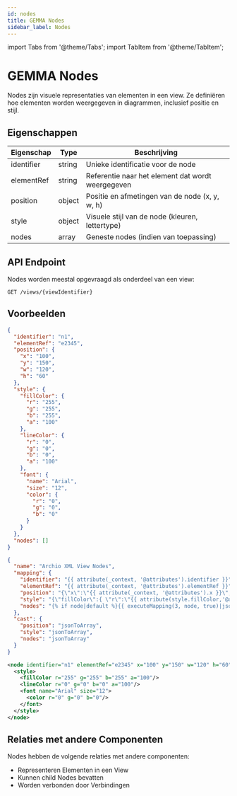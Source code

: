 ```yaml
---
id: nodes
title: GEMMA Nodes
sidebar_label: Nodes
---
```


import Tabs from '@theme/Tabs';
import TabItem from '@theme/TabItem';

# GEMMA Nodes

Nodes zijn visuele representaties van elementen in een view. Ze definiëren hoe elementen worden weergegeven in diagrammen, inclusief positie en stijl.

## Eigenschappen

| Eigenschap | Type | Beschrijving |
|------------|------|-------------|
| identifier | string | Unieke identificatie voor de node |
| elementRef | string | Referentie naar het element dat wordt weergegeven |
| position | object | Positie en afmetingen van de node (x, y, w, h) |
| style | object | Visuele stijl van de node (kleuren, lettertype) |
| nodes | array | Geneste nodes (indien van toepassing) |

## API Endpoint

Nodes worden meestal opgevraagd als onderdeel van een view:

```
GET /views/{viewIdentifier}
```

## Voorbeelden

<Tabs>
  <TabItem value="json" label="JSON Voorbeeld" default>

```json
{
  "identifier": "n1",
  "elementRef": "e2345",
  "position": {
    "x": "100",
    "y": "150",
    "w": "120",
    "h": "60"
  },
  "style": {
    "fillColor": {
      "r": "255",
      "g": "255",
      "b": "255",
      "a": "100"
    },
    "lineColor": {
      "r": "0",
      "g": "0",
      "b": "0",
      "a": "100"
    },
    "font": {
      "name": "Arial",
      "size": "12",
      "color": {
        "r": "0",
        "g": "0",
        "b": "0"
      }
    }
  },
  "nodes": []
}
```

  </TabItem>
  <TabItem value="mapping" label="Mapping Configuratie">

```json
{
  "name": "Archio XML View Nodes",
  "mapping": {
    "identifier": "{{ attribute(_context, '@attributes').identifier }}",
    "elementRef": "{{ attribute(_context, '@attributes').elementRef }}",
    "position": "{\"x\":\"{{ attribute(_context, '@attributes').x }}\",\"y\":\"{{ attribute(_context, '@attributes').y }}\",\"w\":\"{{ attribute(_context, '@attributes').w }}\",\"h\":\"{{ attribute(_context, '@attributes').h }}\"}",
    "style": "{\"fillColor\":{ \"r\":\"{{ attribute(style.fillColor,'@attributes').r }}\", \"g\":\"{{ attribute(style.fillColor,'@attributes').g }}\", \"b\":\"{{ attribute(style.fillColor,'@attributes').b }}\", \"a\":\"{{ attribute(style.fillColor,'@attributes').a }}\" }, \"lineColor\":{ \"r\":\"{{ attribute(style.lineColor,'@attributes').r }}\", \"g\":\"{{ attribute(style.lineColor,'@attributes').g }}\", \"b\":\"{{ attribute(style.lineColor,'@attributes').b }}\", \"a\":\"{{ attribute(style.lineColor,'@attributes').a }}\" }, \"font\":{ \"name\":\"{{ attribute(style.font, '@attributes').name }}\", \"size\":\"{{ attribute(style.font, '@attributes').size }}\", \"color\":{ \"r\":\"{{ attribute(style.font.color, '@attributes').r }}\", \"g\":\"{{ attribute(style.font.color, '@attributes').g }}\", \"b\":\"{{ attribute(style.font.color, '@attributes').b }}\"}}}",
    "nodes": "{% if node|default %}{{ executeMapping(3, node, true)|json_encode }}{%else%}[]{% endif %}"
  },
  "cast": {
    "position": "jsonToArray",
    "style": "jsonToArray",
    "nodes": "jsonToArray"
  }
}
```

  </TabItem>
  <TabItem value="xml" label="XML Input Voorbeeld">

```xml
<node identifier="n1" elementRef="e2345" x="100" y="150" w="120" h="60">
  <style>
    <fillColor r="255" g="255" b="255" a="100"/>
    <lineColor r="0" g="0" b="0" a="100"/>
    <font name="Arial" size="12">
      <color r="0" g="0" b="0"/>
    </font>
  </style>
</node>
```

  </TabItem>
</Tabs>

## Relaties met andere Componenten

Nodes hebben de volgende relaties met andere componenten:

- Representeren Elementen in een View
- Kunnen child Nodes bevatten
- Worden verbonden door Verbindingen 